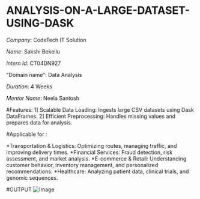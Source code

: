 # ANALYSIS-ON-A-LARGE-DATASET-USING-DASK
*Company*: CodeTech IT Solution

*Name*: Sakshi Bekellu

*Intern Id*: CT04DN927

"Domain name": Data Analysis

*Duration*: 4 Weeks

*Mentor Name*: Neela Santosh


#Features:
1] Scalable Data Loading: Ingests large CSV datasets using Dask DataFrames.
2] Efficient Preprocessing: Handles missing values and prepares data for analysis.


#Applicable for :

*Transportation & Logistics: Optimizing routes, managing traffic, and improving delivery times.
*Financial Services: Fraud detection, risk assessment, and market analysis.
*E-commerce & Retail: Understanding customer behavior, inventory management, and personalized recommendations.
*Healthcare: Analyzing patient data, clinical trials, and genomic sequences.



#OUTPUT
![Image](https://github.com/user-attachments/assets/c0e0c334-5b3c-42da-a83a-2f71819d33cd)

